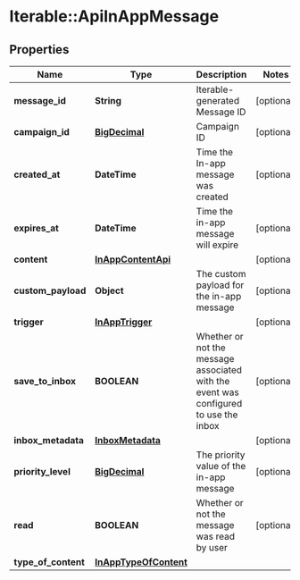 # Iterable::ApiInAppMessage

## Properties
Name | Type | Description | Notes
------------ | ------------- | ------------- | -------------
**message_id** | **String** | Iterable-generated Message ID | [optional] 
**campaign_id** | [**BigDecimal**](BigDecimal.md) | Campaign ID | [optional] 
**created_at** | **DateTime** | Time the In-app message was created | [optional] 
**expires_at** | **DateTime** | Time the in-app message will expire | [optional] 
**content** | [**InAppContentApi**](InAppContentApi.md) |  | [optional] 
**custom_payload** | **Object** | The custom payload for the in-app message | [optional] 
**trigger** | [**InAppTrigger**](InAppTrigger.md) |  | [optional] 
**save_to_inbox** | **BOOLEAN** | Whether or not the message associated with the event was configured to use the inbox | [optional] 
**inbox_metadata** | [**InboxMetadata**](InboxMetadata.md) |  | [optional] 
**priority_level** | [**BigDecimal**](BigDecimal.md) | The priority value of the in-app message | [optional] 
**read** | **BOOLEAN** | Whether or not the message was read by user | [optional] 
**type_of_content** | [**InAppTypeOfContent**](InAppTypeOfContent.md) |  | 


